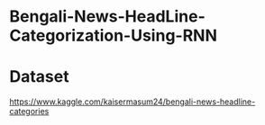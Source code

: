 # Bengali-News-HeadLine-Categorization-Using-RNN
# Dataset
https://www.kaggle.com/kaisermasum24/bengali-news-headline-categories
